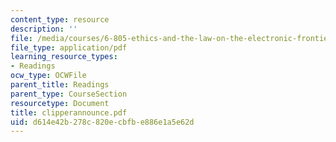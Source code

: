 ```yaml
---
content_type: resource
description: ''
file: /media/courses/6-805-ethics-and-the-law-on-the-electronic-frontier-fall-2005/d614e42b278c820ecbfbe886e1a5e62d_clipperannounce.pdf
file_type: application/pdf
learning_resource_types:
- Readings
ocw_type: OCWFile
parent_title: Readings
parent_type: CourseSection
resourcetype: Document
title: clipperannounce.pdf
uid: d614e42b-278c-820e-cbfb-e886e1a5e62d
---
```

